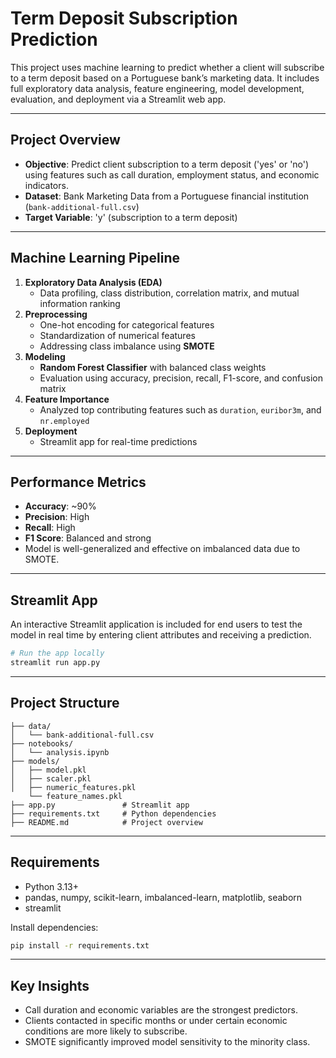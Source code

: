 
# Term Deposit Subscription Prediction

This project uses machine learning to predict whether a client will subscribe to a term deposit based on a Portuguese bank’s marketing data. It includes full exploratory data analysis, feature engineering, model development, evaluation, and deployment via a Streamlit web app.

---

## Project Overview

- **Objective**: Predict client subscription to a term deposit ('yes' or 'no') using features such as call duration, employment status, and economic indicators.
- **Dataset**: Bank Marketing Data from a Portuguese financial institution (`bank-additional-full.csv`)
- **Target Variable**: 'y' (subscription to a term deposit)

---

## Machine Learning Pipeline

1. **Exploratory Data Analysis (EDA)**
   - Data profiling, class distribution, correlation matrix, and mutual information ranking
2. **Preprocessing**
   - One-hot encoding for categorical features
   - Standardization of numerical features
   - Addressing class imbalance using **SMOTE**
3. **Modeling**
   - **Random Forest Classifier** with balanced class weights
   - Evaluation using accuracy, precision, recall, F1-score, and confusion matrix
4. **Feature Importance**
   - Analyzed top contributing features such as `duration`, `euribor3m`, and `nr.employed`
5. **Deployment**
   - Streamlit app for real-time predictions

---

## Performance Metrics

- **Accuracy**: ~90%
- **Precision**: High
- **Recall**: High
- **F1 Score**: Balanced and strong
- Model is well-generalized and effective on imbalanced data due to SMOTE.

---

## Streamlit App

An interactive Streamlit application is included for end users to test the model in real time by entering client attributes and receiving a prediction.

```bash
# Run the app locally
streamlit run app.py
```

---

## Project Structure

```
├── data/
│   └── bank-additional-full.csv
├── notebooks/
│   └── analysis.ipynb
├── models/
│   ├── model.pkl
│   ├── scaler.pkl
│   ├── numeric_features.pkl
    └── feature_names.pkl
├── app.py               # Streamlit app
├── requirements.txt     # Python dependencies
├── README.md            # Project overview
```

---

## Requirements

- Python 3.13+
- pandas, numpy, scikit-learn, imbalanced-learn, matplotlib, seaborn
- streamlit

Install dependencies:
```bash
pip install -r requirements.txt
```

---

##  Key Insights

- Call duration and economic variables are the strongest predictors.
- Clients contacted in specific months or under certain economic conditions are more likely to subscribe.
- SMOTE significantly improved model sensitivity to the minority class.




